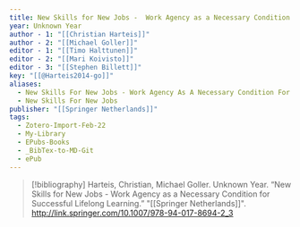 ```yaml
---
title: New Skills for New Jobs -  Work Agency as a Necessary Condition for Successful Lifelong Learning
year: Unknown Year
author - 1: "[[Christian Harteis]]"
author - 2: "[[Michael Goller]]"
editor - 1: "[[Timo Halttunen]]"
editor - 2: "[[Mari Koivisto]]"
editor - 3: "[[Stephen Billett]]"
key: "[[@Harteis2014-go]]"
aliases:
  - New Skills For New Jobs - Work Agency As A Necessary Condition For Successful Lifelong Learning
  - New Skills For New Jobs
publisher: "[[Springer Netherlands]]"
tags:
  - Zotero-Import-Feb-22
  - My-Library
  - EPubs-Books
  - _BibTex-to-MD-Git
  - ePub
---
```


> [!bibliography]
> Harteis, Christian, Michael Goller. Unknown Year. “New Skills for New Jobs -  Work Agency as a Necessary Condition for Successful Lifelong Learning.” "[[Springer Netherlands]]". http://link.springer.com/10.1007/978-94-017-8694-2_3